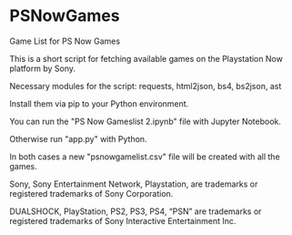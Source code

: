 # PSNowGames
Game List for PS Now Games


This is a short script for fetching available games on the Playstation Now platform by Sony.


Necessary modules for the script: requests, html2json, bs4, bs2json, ast

Install them via pip to your Python environment.

You can run the "PS Now Gameslist 2.ipynb" file with Jupyter Notebook.

Otherwise run "app.py" with Python.

In both cases a new "psnowgamelist.csv" file will be created with all the games.

Sony, Sony Entertainment Network, Playstation,  are trademarks or registered trademarks of Sony Corporation.

DUALSHOCK, PlayStation, PS2, PS3, PS4, “PSN”  are trademarks or registered trademarks of Sony Interactive Entertainment Inc.

